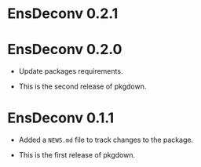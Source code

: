 # EnsDeconv 0.2.1

# EnsDeconv 0.2.0
* Update packages requirements.

* This is the second release of pkgdown.

# EnsDeconv 0.1.1

* Added a `NEWS.md` file to track changes to the package.

* This is the first release of pkgdown.





